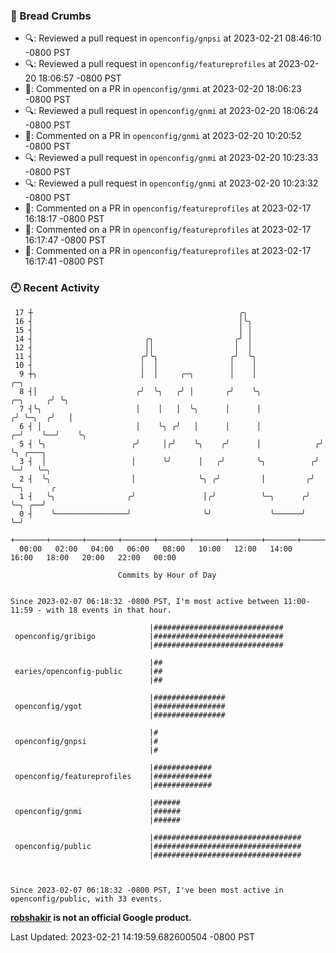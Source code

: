 ### 🍞 Bread Crumbs

 * 🔍: Reviewed a pull request in  `openconfig/gnpsi` at 2023-02-21 08:46:10 -0800 PST
 * 🔍: Reviewed a pull request in  `openconfig/featureprofiles` at 2023-02-20 18:06:57 -0800 PST
 * 💬: Commented on a PR in  `openconfig/gnmi` at 2023-02-20 18:06:23 -0800 PST
 * 🔍: Reviewed a pull request in  `openconfig/gnmi` at 2023-02-20 18:06:24 -0800 PST
 * 💬: Commented on a PR in  `openconfig/gnmi` at 2023-02-20 10:20:52 -0800 PST
 * 🔍: Reviewed a pull request in  `openconfig/gnmi` at 2023-02-20 10:23:33 -0800 PST
 * 🔍: Reviewed a pull request in  `openconfig/gnmi` at 2023-02-20 10:23:32 -0800 PST
 * 💬: Commented on a PR in  `openconfig/featureprofiles` at 2023-02-17 16:18:17 -0800 PST
 * 💬: Commented on a PR in  `openconfig/featureprofiles` at 2023-02-17 16:17:47 -0800 PST
 * 💬: Commented on a PR in  `openconfig/featureprofiles` at 2023-02-17 16:17:41 -0800 PST

### 🕘 Recent Activity
```
 17 ┼                                              ╭╮
 16 ┤                                              │╰╮
 15 ┤                                              │ │
 14 ┤                         ╭╮                  ╭╯ │
 12 ┤                         ││                  │  │
 11 ┤                        ╭╯╰╮                ╭╯  ╰╮
 10 ┤                        │  │                │    │
  9 ┼╮                       │  │     ╭─╮        │    │                          ╭─╮
  8 ┤│                      ╭╯  ╰╮   ╭╯ │       ╭╯    ╰╮                ╭─╮     ╭╯ ╰╮
  7 ┤╰╮                     │    │   │  ╰╮      │      │               ╭╯ ╰─╮  ╭╯   │
  6 ┤ │                     │    ╰╮ ╭╯   │      │      │             ╭─╯    ╰──╯    ╰╮
  5 ┤ ╰╮                   ╭╯     │╭╯    ╰╮    ╭╯      │            ╭╯               ╰╮ ╭───╮
  3 ┤  │                   │      ╰╯      │   ╭╯       ╰╮          ╭╯                 ╰─╯   ╰─╮
  2 ┤  ╰╮                  │              ╰╮ ╭╯         │         ╭╯                          ╰─╮      ╭
  1 ┤   ╰╮                ╭╯               │╭╯          ╰─╮      ╭╯                             ╰─╮ ╭──╯
  0 ┤    ╰────────────────╯                ╰╯             ╰──────╯                                ╰─╯
    +───────+───────+───────+───────+───────+───────+───────+───────+───────+───────+───────+───────+────
  00:00   02:00   04:00   06:00   08:00   10:00   12:00   14:00   16:00   18:00   20:00   22:00   00:00   

						Commits by Hour of Day


Since 2023-02-07 06:18:32 -0800 PST, I'm most active between 11:00-11:59 - with 18 events in that hour.

```



```
                               |#############################
 openconfig/gribigo            |#############################
                               |#############################

                               |##
 earies/openconfig-public      |##
                               |##

                               |################
 openconfig/ygot               |################
                               |################

                               |#
 openconfig/gnpsi              |#
                               |#

                               |#############
 openconfig/featureprofiles    |#############
                               |#############

                               |######
 openconfig/gnmi               |######
                               |######

                               |#################################
 openconfig/public             |#################################
                               |#################################



Since 2023-02-07 06:18:32 -0800 PST, I've been most active in openconfig/public, with 33 events.

```
**[robshakir](mailto:robjs@google.com) is not an official Google product.**  


Last Updated: 2023-02-21 14:19:59.682600504 -0800 PST
